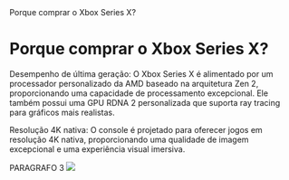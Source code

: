 <!DOCTYPE html>
<html lang="pt-br">
<head>
    <meta charset="UTF-8">
    <meta name="viewport" content="width=device-width, initial-scale=1.0"
    </title>Porque comprar o Xbox Series X?</title>
</head>
<body>
    <h1>Porque comprar o Xbox Series X?</h1>
    <p class="Características Do Xbox Series X:"><strengh>Desempenho de última geração:</strengh> O Xbox Series X é alimentado por um processador personalizado da AMD baseado na arquitetura Zen 2, proporcionando uma capacidade de processamento excepcional. Ele também possui uma GPU RDNA 2 personalizada que suporta ray tracing para gráficos mais realistas.</p>
    <p><strengh>Resolução 4K nativa:</strengh> O console é projetado para oferecer jogos em resolução 4K nativa, proporcionando uma qualidade de imagem excepcional e uma experiência visual imersiva.</p>
    <p>
    <p>PARAGRAFO 3 
    <img src="![Xbox Series X](https://github.com/vitorwoi/ceag/assets/142449104/311d2c12-165e-4cd1-a054-525f04188574)"

</body>
</html>
